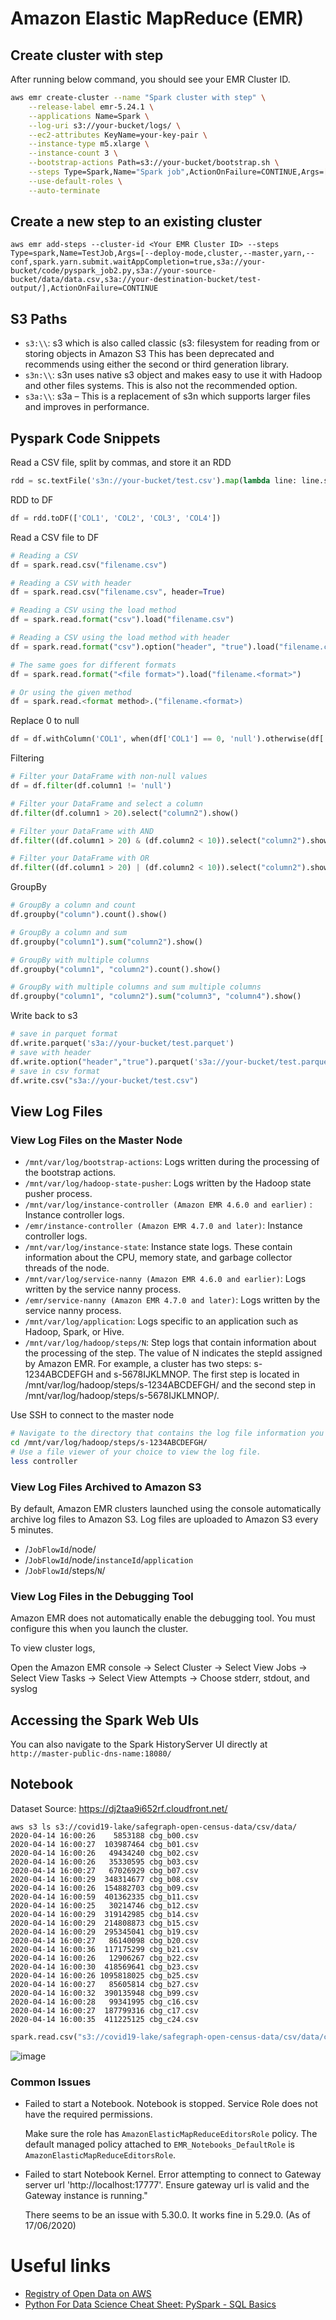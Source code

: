 # Amazon Elastic MapReduce (EMR)

## Create cluster with step

After running below command, you should see your EMR Cluster ID. 

```bash
aws emr create-cluster --name "Spark cluster with step" \
    --release-label emr-5.24.1 \
    --applications Name=Spark \
    --log-uri s3://your-bucket/logs/ \
    --ec2-attributes KeyName=your-key-pair \
    --instance-type m5.xlarge \
    --instance-count 3 \
    --bootstrap-actions Path=s3://your-bucket/bootstrap.sh \
    --steps Type=Spark,Name="Spark job",ActionOnFailure=CONTINUE,Args=[--deploy-mode,cluster,--master,yarn,s3://your-bucket/pyspark_job.py] \
    --use-default-roles \
    --auto-terminate
```

## Create a new step to an existing cluster

```
aws emr add-steps --cluster-id <Your EMR Cluster ID> --steps Type=spark,Name=TestJob,Args=[--deploy-mode,cluster,--master,yarn,--conf,spark.yarn.submit.waitAppCompletion=true,s3a://your-bucket/code/pyspark_job2.py,s3a://your-source-bucket/data/data.csv,s3a://your-destination-bucket/test-output/],ActionOnFailure=CONTINUE
```

## S3 Paths

- ``s3:\\``: s3 which is also called classic (s3: filesystem for reading from or storing objects in Amazon S3 This has been deprecated and recommends using either the second or third generation library.
- ``s3n:\\``: s3n uses native s3 object and makes easy to use it with Hadoop and other files systems. This is also not the recommended option.
- ``s3a:\\``: s3a – This is a replacement of s3n which supports larger files and improves in performance.


## Pyspark Code Snippets

Read a CSV file, split by commas, and store it an RDD
```py
rdd = sc.textFile('s3n://your-bucket/test.csv').map(lambda line: line.split(','))
```

RDD to DF
```py
df = rdd.toDF(['COL1', 'COL2', 'COL3', 'COL4'])
```

Read a CSV file to DF

```py
# Reading a CSV
df = spark.read.csv("filename.csv")

# Reading a CSV with header
df = spark.read.csv("filename.csv", header=True)

# Reading a CSV using the load method
df = spark.read.format("csv").load("filename.csv")

# Reading a CSV using the load method with header
df = spark.read.format("csv").option("header", "true").load("filename.csv")

# The same goes for different formats
df = spark.read.format("<file format>").load("filename.<format>")

# Or using the given method
df = spark.read.<format method>.("filename.<format>)
```

Replace 0 to null
```py
df = df.withColumn('COL1', when(df['COL1'] == 0, 'null').otherwise(df['COL1']))
```

Filtering
```py
# Filter your DataFrame with non-null values
df = df.filter(df.column1 != 'null')

# Filter your DataFrame and select a column
df.filter(df.column1 > 20).select("column2").show()

# Filter your DataFrame with AND
df.filter((df.column1 > 20) & (df.column2 < 10)).select("column2").show()

# Filter your DataFrame with OR
df.filter((df.column1 > 20) | (df.column2 < 10)).select("column2").show()
```

GroupBy 
```py
# GroupBy a column and count
df.groupby("column").count().show()

# GroupBy a column and sum
df.groupby("column1").sum("column2").show()

# GroupBy with multiple columns
df.groupby("column1", "column2").count().show()

# GroupBy with multiple columns and sum multiple columns
df.groupby("column1", "column2").sum("column3", "column4").show()
```

Write back to s3 

```py
# save in parquet format
df.write.parquet('s3a://your-bucket/test.parquet')
# save with header 
df.write.option("header","true").parquet('s3a://your-bucket/test.parquet')
# save in csv format
df.write.csv("s3a://your-bucket/test.csv")
```

## View Log Files

### View Log Files on the Master Node
- ``/mnt/var/log/bootstrap-actions``: Logs written during the processing of the bootstrap actions.
- ``/mnt/var/log/hadoop-state-pusher``: Logs written by the Hadoop state pusher process.
- ``/mnt/var/log/instance-controller (Amazon EMR 4.6.0 and earlier)`` : Instance controller logs.
- ``/emr/instance-controller (Amazon EMR 4.7.0 and later)``: Instance controller logs.
- ``/mnt/var/log/instance-state``: Instance state logs. These contain information about the CPU, memory state, and garbage collector threads of the node.
- ``/mnt/var/log/service-nanny (Amazon EMR 4.6.0 and earlier)``: Logs written by the service nanny process.
- ``/emr/service-nanny (Amazon EMR 4.7.0 and later)``: Logs written by the service nanny process.
- ``/mnt/var/log/application``: Logs specific to an application such as Hadoop, Spark, or Hive.
- ``/mnt/var/log/hadoop/steps/N``: Step logs that contain information about the processing of the step. The value of N indicates the stepId assigned by Amazon EMR. For example, a cluster has two steps: s-1234ABCDEFGH and s-5678IJKLMNOP. The first step is located in /mnt/var/log/hadoop/steps/s-1234ABCDEFGH/ and the second step in /mnt/var/log/hadoop/steps/s-5678IJKLMNOP/.

Use SSH to connect to the master node

```bash
# Navigate to the directory that contains the log file information you wish to view.
cd /mnt/var/log/hadoop/steps/s-1234ABCDEFGH/
# Use a file viewer of your choice to view the log file.
less controller
```

### View Log Files Archived to Amazon S3

By default, Amazon EMR clusters launched using the console automatically archive log files to Amazon S3. Log files are uploaded to Amazon S3 every 5 minutes. 

- /``JobFlowId``/node/
- /``JobFlowId``/node/``instanceId``/``application``
- /``JobFlowId``/steps/``N``/

### View Log Files in the Debugging Tool

Amazon EMR does not automatically enable the debugging tool. You must configure this when you launch the cluster.

To view cluster logs, 

Open the Amazon EMR console -> Select Cluster -> Select View Jobs -> Select View Tasks -> Select View Attempts -> Choose stderr, stdout, and syslog

## Accessing the Spark Web UIs

You can also navigate to the Spark HistoryServer UI directly at ``http://master-public-dns-name:18080/``

## Notebook

Dataset Source: https://dj2taa9i652rf.cloudfront.net/

```
aws s3 ls s3://covid19-lake/safegraph-open-census-data/csv/data/
2020-04-14 16:00:26    5853188 cbg_b00.csv
2020-04-14 16:00:27  103987464 cbg_b01.csv
2020-04-14 16:00:26   49434240 cbg_b02.csv
2020-04-14 16:00:26   35330595 cbg_b03.csv
2020-04-14 16:00:27   67026929 cbg_b07.csv
2020-04-14 16:00:29  348314677 cbg_b08.csv
2020-04-14 16:00:26  154882703 cbg_b09.csv
2020-04-14 16:00:59  401362335 cbg_b11.csv
2020-04-14 16:00:25   30214746 cbg_b12.csv
2020-04-14 16:00:29  319142985 cbg_b14.csv
2020-04-14 16:00:29  214808873 cbg_b15.csv
2020-04-14 16:00:29  295345041 cbg_b19.csv
2020-04-14 16:00:27   86140098 cbg_b20.csv
2020-04-14 16:00:36  117175299 cbg_b21.csv
2020-04-14 16:00:26   12906267 cbg_b22.csv
2020-04-14 16:00:30  418569641 cbg_b23.csv
2020-04-14 16:00:26 1095818025 cbg_b25.csv
2020-04-14 16:00:27   85605814 cbg_b27.csv
2020-04-14 16:00:32  390135948 cbg_b99.csv
2020-04-14 16:00:28   99341995 cbg_c16.csv
2020-04-14 16:00:27  187799316 cbg_c17.csv
2020-04-14 16:00:35  411225125 cbg_c24.csv
```

```python
spark.read.csv("s3://covid19-lake/safegraph-open-census-data/csv/data/cbg_b23.csv").count()
```

![image](https://user-images.githubusercontent.com/35857179/84880417-0f4a6f80-b0bf-11ea-8f02-77c370bd4cc5.png)

### Common Issues

- Failed to start a Notebook. Notebook is stopped. Service Role does not have the required permissions.

    Make sure the role has ``AmazonElasticMapReduceEditorsRole`` policy. The default managed policy attached to ``EMR_Notebooks_DefaultRole`` is ``AmazonElasticMapReduceEditorsRole``. 

- Failed to start Notebook Kernel. Error attempting to connect to Gateway server url 'http://localhost:17777'. Ensure gateway url is valid and the Gateway instance is running."

    There seems to be an issue with 5.30.0. It works fine in 5.29.0. (As of 17/06/2020)

# Useful links 
- [Registry of Open Data on AWS](https://registry.opendata.aws/amazon-reviews/)
- [Python For Data Science Cheat Sheet: PySpark - SQL Basics](https://s3.amazonaws.com/assets.datacamp.com/blog_assets/PySpark_SQL_Cheat_Sheet_Python.pdf)